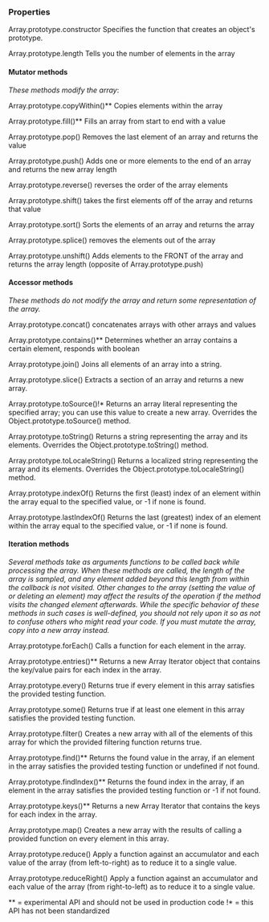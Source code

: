 ### Properties

Array.prototype.constructor
Specifies the function that creates an object's prototype.

Array.prototype.length
Tells you the number of elements in the array

#### Mutator methods

_These methods modify the array_:

Array.prototype.copyWithin()**
Copies elements within the array

Array.prototype.fill()**
Fills an array from start to end with a value

Array.prototype.pop()
Removes the last element of an array and returns the value

Array.prototype.push()
Adds one or more elements to the end of an array and returns the new array length

Array.prototype.reverse()
reverses the order of the array elements

Array.prototype.shift()
takes the first elements off of the array and returns that value

Array.prototype.sort()
Sorts the elements of an array and returns the array

Array.prototype.splice()
removes the elements out of the array

Array.prototype.unshift()
Adds elements to the FRONT of the array and returns the array length (opposite of Array.prototype.push)

#### Accessor methods

_These methods do not modify the array and return some representation of the array._

Array.prototype.concat()
concatenates arrays with other arrays and values

Array.prototype.contains()**
Determines whether an array contains a certain element, responds with boolean

Array.prototype.join()
Joins all elements of an array into a string.

Array.prototype.slice()
Extracts a section of an array and returns a new array.

Array.prototype.toSource()!*
Returns an array literal representing the specified array; you can use this value to create a new array. Overrides the Object.prototype.toSource() method.

Array.prototype.toString()
Returns a string representing the array and its elements. Overrides the Object.prototype.toString() method.

Array.prototype.toLocaleString()
Returns a localized string representing the array and its elements. Overrides the Object.prototype.toLocaleString() method.

Array.prototype.indexOf()
Returns the first (least) index of an element within the array equal to the specified value, or -1 if none is found.

Array.prototype.lastIndexOf()
Returns the last (greatest) index of an element within the array equal to the specified value, or -1 if none is found.

#### Iteration methods

_Several methods take as arguments functions to be called back while processing the array. When these methods are called, the length of the array is sampled, and any element added beyond this length from within the callback is not visited. Other changes to the array (setting the value of or deleting an element) may affect the results of the operation if the method visits the changed element afterwards. While the specific behavior of these methods in such cases is well-defined, you should not rely upon it so as not to confuse others who might read your code. If you must mutate the array, copy into a new array instead._

Array.prototype.forEach()
Calls a function for each element in the array.

Array.prototype.entries()**
Returns a new Array Iterator object that contains the key/value pairs for each index in the array.

Array.prototype.every()
Returns true if every element in this array satisfies the provided testing function.

Array.prototype.some()
Returns true if at least one element in this array satisfies the provided testing function.

Array.prototype.filter()
Creates a new array with all of the elements of this array for which the provided filtering function returns true.

Array.prototype.find()**
Returns the found value in the array, if an element in the array satisfies the provided testing function or undefined if not found.

Array.prototype.findIndex()**
Returns the found index in the array, if an element in the array satisfies the provided testing function or -1 if not found.

Array.prototype.keys()**
Returns a new Array Iterator that contains the keys for each index in the array.

Array.prototype.map()
Creates a new array with the results of calling a provided function on every element in this array.

Array.prototype.reduce()
Apply a function against an accumulator and each value of the array (from left-to-right) as to reduce it to a single value.

Array.prototype.reduceRight()
Apply a function against an accumulator and each value of the array (from right-to-left) as to reduce it to a single value.

** = experimental API and should not be used in production code
!* = this API has not been standardized
